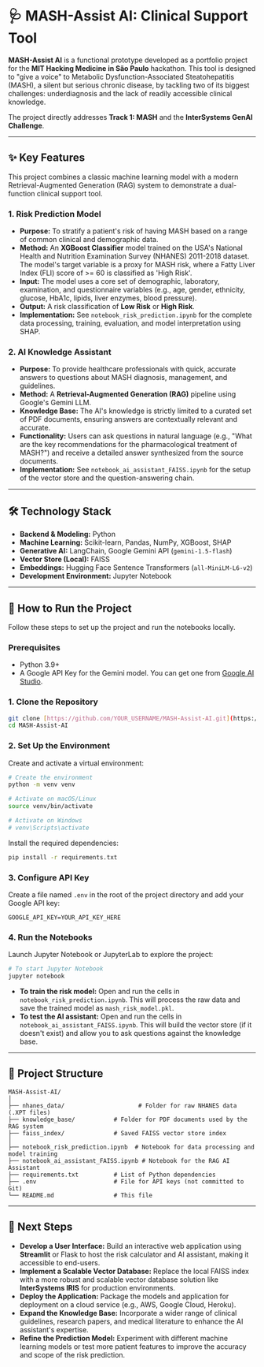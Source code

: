 # 🩺 MASH-Assist AI: Clinical Support Tool

**MASH-Assist AI** is a functional prototype developed as a portfolio project for the **MIT Hacking Medicine in São Paulo** hackathon. This tool is designed to "give a voice" to Metabolic Dysfunction-Associated Steatohepatitis (MASH), a silent but serious chronic disease, by tackling two of its biggest challenges: underdiagnosis and the lack of readily accessible clinical knowledge.

The project directly addresses **Track 1: MASH** and the **InterSystems GenAI Challenge**.

---

## ✨ Key Features

This project combines a classic machine learning model with a modern Retrieval-Augmented Generation (RAG) system to demonstrate a dual-function clinical support tool.

### 1. Risk Prediction Model
-   **Purpose:** To stratify a patient's risk of having MASH based on a range of common clinical and demographic data.
-   **Method:** An **XGBoost Classifier** model trained on the USA's National Health and Nutrition Examination Survey (NHANES) 2011-2018 dataset. The model's target variable is a proxy for MASH risk, where a Fatty Liver Index (FLI) score of >= 60 is classified as 'High Risk'.
-   **Input:** The model uses a core set of demographic, laboratory, examination, and questionnaire variables (e.g., age, gender, ethnicity, glucose, HbA1c, lipids, liver enzymes, blood pressure).
-   **Output:** A risk classification of **Low Risk** or **High Risk**.
-   **Implementation:** See `notebook_risk_prediction.ipynb` for the complete data processing, training, evaluation, and model interpretation using SHAP.

### 2. AI Knowledge Assistant
-   **Purpose:** To provide healthcare professionals with quick, accurate answers to questions about MASH diagnosis, management, and guidelines.
-   **Method:** A **Retrieval-Augmented Generation (RAG)** pipeline using Google's Gemini LLM.
-   **Knowledge Base:** The AI's knowledge is strictly limited to a curated set of PDF documents, ensuring answers are contextually relevant and accurate.
-   **Functionality:** Users can ask questions in natural language (e.g., "What are the key recommendations for the pharmacological treatment of MASH?") and receive a detailed answer synthesized from the source documents.
-   **Implementation:** See `notebook_ai_assistant_FAISS.ipynb` for the setup of the vector store and the question-answering chain.

---

## 🛠️ Technology Stack

-   **Backend & Modeling:** Python
-   **Machine Learning:** Scikit-learn, Pandas, NumPy, XGBoost, SHAP
-   **Generative AI:** LangChain, Google Gemini API (`gemini-1.5-flash`)
-   **Vector Store (Local):** FAISS
-   **Embeddings:** Hugging Face Sentence Transformers (`all-MiniLM-L6-v2`)
-   **Development Environment:** Jupyter Notebook

---

## 🚀 How to Run the Project

Follow these steps to set up the project and run the notebooks locally.

### Prerequisites

-   Python 3.9+
-   A Google API Key for the Gemini model. You can get one from [Google AI Studio](https://aistudio.google.com/).

### 1. Clone the Repository

```bash
git clone [https://github.com/YOUR_USERNAME/MASH-Assist-AI.git](https://github.com/YOUR_USERNAME/MASH-Assist-AI.git)
cd MASH-Assist-AI
```

### 2. Set Up the Environment

Create and activate a virtual environment:

```bash
# Create the environment
python -m venv venv

# Activate on macOS/Linux
source venv/bin/activate

# Activate on Windows
# venv\Scripts\activate
```

Install the required dependencies:

```bash
pip install -r requirements.txt
```

### 3. Configure API Key

Create a file named `.env` in the root of the project directory and add your Google API key:

```
GOOGLE_API_KEY=YOUR_API_KEY_HERE
```

### 4. Run the Notebooks

Launch Jupyter Notebook or JupyterLab to explore the project:

```bash
# To start Jupyter Notebook
jupyter notebook
```

-   **To train the risk model:** Open and run the cells in `notebook_risk_prediction.ipynb`. This will process the raw data and save the trained model as `mash_risk_model.pkl`.
-   **To test the AI assistant:** Open and run the cells in `notebook_ai_assistant_FAISS.ipynb`. This will build the vector store (if it doesn't exist) and allow you to ask questions against the knowledge base.

---

## 📂 Project Structure

```
MASH-Assist-AI/
│
├── nhanes_data/                     # Folder for raw NHANES data (.XPT files)
├── knowledge_base/           # Folder for PDF documents used by the RAG system
├── faiss_index/              # Saved FAISS vector store index
│
├── notebook_risk_prediction.ipynb  # Notebook for data processing and model training
├── notebook_ai_assistant_FAISS.ipynb # Notebook for the RAG AI Assistant
├── requirements.txt          # List of Python dependencies
├── .env                      # File for API keys (not committed to Git)
└── README.md                 # This file
```

---

## 🔮 Next Steps

-   **Develop a User Interface:** Build an interactive web application using **Streamlit** or Flask to host the risk calculator and AI assistant, making it accessible to end-users.
-   **Implement a Scalable Vector Database:** Replace the local FAISS index with a more robust and scalable vector database solution like **InterSystems IRIS** for production environments.
-   **Deploy the Application:** Package the models and application for deployment on a cloud service (e.g., AWS, Google Cloud, Heroku).
-   **Expand the Knowledge Base:** Incorporate a wider range of clinical guidelines, research papers, and medical literature to enhance the AI assistant's expertise.
-   **Refine the Prediction Model:** Experiment with different machine learning models or test more patient features to improve the accuracy and scope of the risk prediction.
